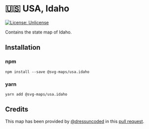 # 🇺🇸 USA, Idaho

[![License: Unlicense](https://img.shields.io/badge/license-Unlicense-blue.svg)](http://unlicense.org/)

Contains the state map of Idaho.

## Installation

### npm

`npm install --save @svg-maps/usa.idaho`

### yarn

`yarn add @svg-maps/usa.idaho`

## Credits

This map has been provided by [@dressuncoded](https://github.com/dressuncoded) in this [pull request]().
